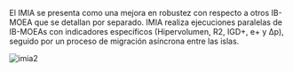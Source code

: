 El IMIA se presenta como una mejora en robustez con respecto a otros IB-MOEA que se detallan por separado. IMIA realiza ejecuciones paralelas de IB-MOEAs con indicadores específicos (Hipervolumen, R2, IGD+, e+ y ∆p), seguido por un proceso de migración asíncrona entre las islas.


![imia2](https://github.com/amJECC/Pineapple/assets/74287948/05460edd-5038-4a91-800c-f2a337ae1537)
